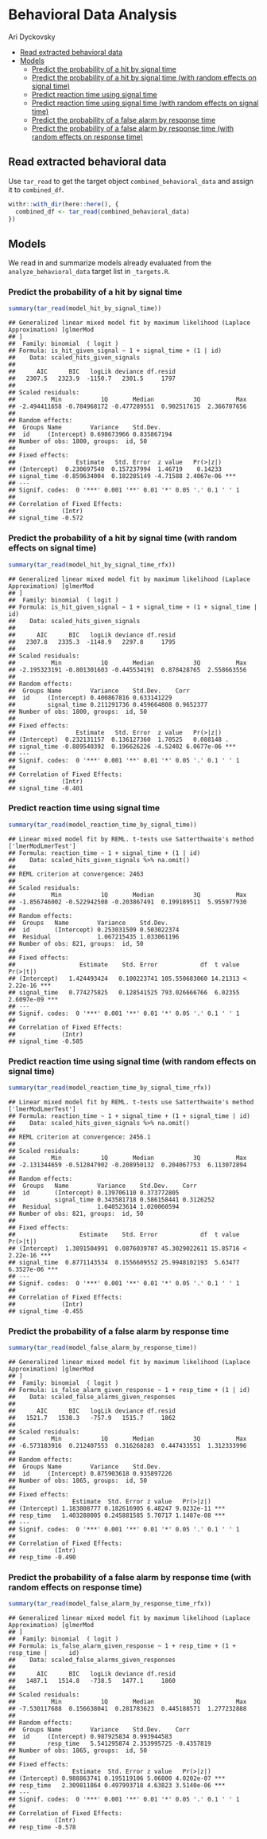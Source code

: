 Behavioral Data Analysis
================
Ari Dyckovsky

  - [Read extracted behavioral data](#read-extracted-behavioral-data)
  - [Models](#models)
      - [Predict the probability of a hit by signal
        time](#predict-the-probability-of-a-hit-by-signal-time)
      - [Predict the probability of a hit by signal time (with random
        effects on signal
        time)](#predict-the-probability-of-a-hit-by-signal-time-with-random-effects-on-signal-time)
      - [Predict reaction time using signal
        time](#predict-reaction-time-using-signal-time)
      - [Predict reaction time using signal time (with random effects on
        signal
        time)](#predict-reaction-time-using-signal-time-with-random-effects-on-signal-time)
      - [Predict the probability of a false alarm by response
        time](#predict-the-probability-of-a-false-alarm-by-response-time)
      - [Predict the probability of a false alarm by response time (with
        random effects on response
        time)](#predict-the-probability-of-a-false-alarm-by-response-time-with-random-effects-on-response-time)

## Read extracted behavioral data

Use `tar_read` to get the target object `combined_behavioral_data` and
assign it to `combined_df`.

``` r
withr::with_dir(here::here(), {
  combined_df <- tar_read(combined_behavioral_data)
})
```

## Models

We read in and summarize models already evaluated from the
`analyze_behavioral_data` target list in `_targets.R`.

### Predict the probability of a hit by signal time

``` r
summary(tar_read(model_hit_by_signal_time))
```

    ## Generalized linear mixed model fit by maximum likelihood (Laplace Approximation) [glmerMod
    ## ]
    ##  Family: binomial  ( logit )
    ## Formula: is_hit_given_signal ~ 1 + signal_time + (1 | id)
    ##    Data: scaled_hits_given_signals
    ## 
    ##      AIC      BIC   logLik deviance df.resid 
    ##   2307.5   2323.9  -1150.7   2301.5     1797 
    ## 
    ## Scaled residuals: 
    ##          Min           1Q       Median           3Q          Max 
    ## -2.494411658 -0.784968172 -0.477289551  0.902517615  2.366707656 
    ## 
    ## Random effects:
    ##  Groups Name        Variance    Std.Dev.   
    ##  id     (Intercept) 0.698673966 0.835867194
    ## Number of obs: 1800, groups:  id, 50
    ## 
    ## Fixed effects:
    ##                 Estimate   Std. Error  z value   Pr(>|z|)    
    ## (Intercept)  0.230697540  0.157237994  1.46719    0.14233    
    ## signal_time -0.859634004  0.182285149 -4.71588 2.4067e-06 ***
    ## ---
    ## Signif. codes:  0 '***' 0.001 '**' 0.01 '*' 0.05 '.' 0.1 ' ' 1
    ## 
    ## Correlation of Fixed Effects:
    ##             (Intr)
    ## signal_time -0.572

### Predict the probability of a hit by signal time (with random effects on signal time)

``` r
summary(tar_read(model_hit_by_signal_time_rfx))
```

    ## Generalized linear mixed model fit by maximum likelihood (Laplace Approximation) [glmerMod
    ## ]
    ##  Family: binomial  ( logit )
    ## Formula: is_hit_given_signal ~ 1 + signal_time + (1 + signal_time | id)
    ##    Data: scaled_hits_given_signals
    ## 
    ##      AIC      BIC   logLik deviance df.resid 
    ##   2307.8   2335.3  -1148.9   2297.8     1795 
    ## 
    ## Scaled residuals: 
    ##          Min           1Q       Median           3Q          Max 
    ## -2.195323191 -0.801301603 -0.445534191  0.878428765  2.558663556 
    ## 
    ## Random effects:
    ##  Groups Name        Variance    Std.Dev.    Corr     
    ##  id     (Intercept) 0.400867816 0.633141229          
    ##         signal_time 0.211291736 0.459664808 0.9652377
    ## Number of obs: 1800, groups:  id, 50
    ## 
    ## Fixed effects:
    ##                 Estimate   Std. Error  z value   Pr(>|z|)    
    ## (Intercept)  0.232131157  0.136127360  1.70525   0.088148 .  
    ## signal_time -0.889540392  0.196626226 -4.52402 6.0677e-06 ***
    ## ---
    ## Signif. codes:  0 '***' 0.001 '**' 0.01 '*' 0.05 '.' 0.1 ' ' 1
    ## 
    ## Correlation of Fixed Effects:
    ##             (Intr)
    ## signal_time -0.401

### Predict reaction time using signal time

``` r
summary(tar_read(model_reaction_time_by_signal_time))
```

    ## Linear mixed model fit by REML. t-tests use Satterthwaite's method ['lmerModLmerTest']
    ## Formula: reaction_time ~ 1 + signal_time + (1 | id)
    ##    Data: scaled_hits_given_signals %>% na.omit()
    ## 
    ## REML criterion at convergence: 2463
    ## 
    ## Scaled residuals: 
    ##          Min           1Q       Median           3Q          Max 
    ## -1.856746002 -0.522942508 -0.203867491  0.199189511  5.955977930 
    ## 
    ## Random effects:
    ##  Groups   Name        Variance    Std.Dev.   
    ##  id       (Intercept) 0.253031509 0.503022374
    ##  Residual             1.067215435 1.033061196
    ## Number of obs: 821, groups:  id, 50
    ## 
    ## Fixed effects:
    ##                  Estimate    Std. Error            df  t value   Pr(>|t|)    
    ## (Intercept)   1.424493424   0.100223741 105.550683060 14.21313 < 2.22e-16 ***
    ## signal_time   0.774275825   0.128541525 793.026666766  6.02355 2.6097e-09 ***
    ## ---
    ## Signif. codes:  0 '***' 0.001 '**' 0.01 '*' 0.05 '.' 0.1 ' ' 1
    ## 
    ## Correlation of Fixed Effects:
    ##             (Intr)
    ## signal_time -0.585

### Predict reaction time using signal time (with random effects on signal time)

``` r
summary(tar_read(model_reaction_time_by_signal_time_rfx))
```

    ## Linear mixed model fit by REML. t-tests use Satterthwaite's method ['lmerModLmerTest']
    ## Formula: reaction_time ~ 1 + signal_time + (1 + signal_time | id)
    ##    Data: scaled_hits_given_signals %>% na.omit()
    ## 
    ## REML criterion at convergence: 2456.1
    ## 
    ## Scaled residuals: 
    ##          Min           1Q       Median           3Q          Max 
    ## -2.131344659 -0.512847902 -0.208950132  0.204067753  6.113072894 
    ## 
    ## Random effects:
    ##  Groups   Name        Variance    Std.Dev.    Corr     
    ##  id       (Intercept) 0.139706110 0.373772805          
    ##           signal_time 0.343581718 0.586158441 0.3126252
    ##  Residual             1.040523614 1.020060594          
    ## Number of obs: 821, groups:  id, 50
    ## 
    ## Fixed effects:
    ##                  Estimate    Std. Error            df  t value   Pr(>|t|)    
    ## (Intercept)  1.3891504991  0.0876039787 45.3029022611 15.85716 < 2.22e-16 ***
    ## signal_time  0.8771143534  0.1556609552 25.9948102193  5.63477 6.3527e-06 ***
    ## ---
    ## Signif. codes:  0 '***' 0.001 '**' 0.01 '*' 0.05 '.' 0.1 ' ' 1
    ## 
    ## Correlation of Fixed Effects:
    ##             (Intr)
    ## signal_time -0.455

### Predict the probability of a false alarm by response time

``` r
summary(tar_read(model_false_alarm_by_response_time))
```

    ## Generalized linear mixed model fit by maximum likelihood (Laplace Approximation) [glmerMod
    ## ]
    ##  Family: binomial  ( logit )
    ## Formula: is_false_alarm_given_response ~ 1 + resp_time + (1 | id)
    ##    Data: scaled_false_alarms_given_responses
    ## 
    ##      AIC      BIC   logLik deviance df.resid 
    ##   1521.7   1538.3   -757.9   1515.7     1862 
    ## 
    ## Scaled residuals: 
    ##          Min           1Q       Median           3Q          Max 
    ## -6.573183916  0.212407553  0.316268283  0.447433551  1.312333996 
    ## 
    ## Random effects:
    ##  Groups Name        Variance    Std.Dev.   
    ##  id     (Intercept) 0.875903618 0.935897226
    ## Number of obs: 1865, groups:  id, 50
    ## 
    ## Fixed effects:
    ##                Estimate  Std. Error z value   Pr(>|z|)    
    ## (Intercept) 1.183808777 0.182616905 6.48247 9.0232e-11 ***
    ## resp_time   1.403288005 0.245881585 5.70717 1.1487e-08 ***
    ## ---
    ## Signif. codes:  0 '***' 0.001 '**' 0.01 '*' 0.05 '.' 0.1 ' ' 1
    ## 
    ## Correlation of Fixed Effects:
    ##           (Intr)
    ## resp_time -0.490

### Predict the probability of a false alarm by response time (with random effects on response time)

``` r
summary(tar_read(model_false_alarm_by_response_time_rfx))
```

    ## Generalized linear mixed model fit by maximum likelihood (Laplace Approximation) [glmerMod
    ## ]
    ##  Family: binomial  ( logit )
    ## Formula: is_false_alarm_given_response ~ 1 + resp_time + (1 + resp_time |      id)
    ##    Data: scaled_false_alarms_given_responses
    ## 
    ##      AIC      BIC   logLik deviance df.resid 
    ##   1487.1   1514.8   -738.5   1477.1     1860 
    ## 
    ## Scaled residuals: 
    ##          Min           1Q       Median           3Q          Max 
    ## -7.530117688  0.156638041  0.281783623  0.445188571  1.277232888 
    ## 
    ## Random effects:
    ##  Groups Name        Variance    Std.Dev.    Corr      
    ##  id     (Intercept) 0.987925834 0.993944583           
    ##         resp_time   5.541295874 2.353995725 -0.4357819
    ## Number of obs: 1865, groups:  id, 50
    ## 
    ## Fixed effects:
    ##                Estimate  Std. Error z value   Pr(>|z|)    
    ## (Intercept) 0.988863741 0.195119106 5.06800 4.0202e-07 ***
    ## resp_time   2.309811864 0.497993718 4.63823 3.5140e-06 ***
    ## ---
    ## Signif. codes:  0 '***' 0.001 '**' 0.01 '*' 0.05 '.' 0.1 ' ' 1
    ## 
    ## Correlation of Fixed Effects:
    ##           (Intr)
    ## resp_time -0.578
